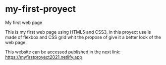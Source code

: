 # my-first-proyect
My first web page

This is my first web page using HTML5 and CSS3, in this proyect use is made of flexbox and CSS grid whit the propose of give it a better look of the web page.

This website can be accessed published in the next link: https://myfirstproyect2021.netlify.app
